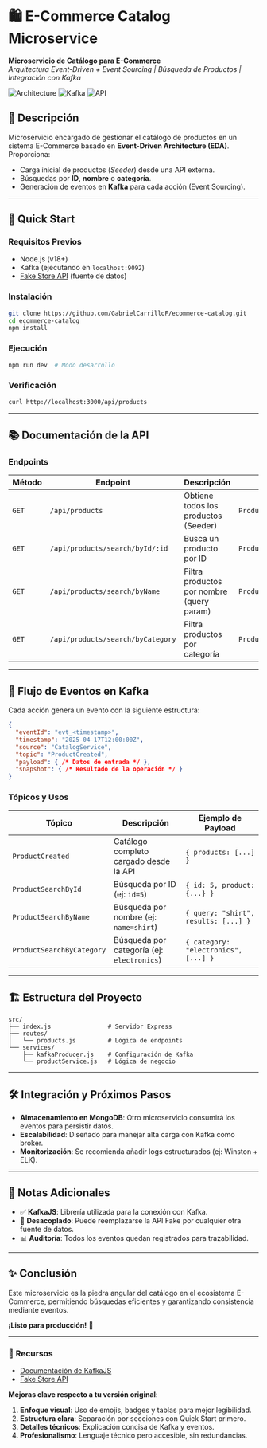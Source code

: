 

# 🛍️ E-Commerce Catalog Microservice  

**Microservicio de Catálogo para E-Commerce**  
*Arquitectura Event-Driven + Event Sourcing | Búsqueda de Productos | Integración con Kafka*  

![Architecture](https://img.shields.io/badge/Architecture-Event--Driven-blue) 
![Kafka](https://img.shields.io/badge/Integration-Apache_Kafka-ff69b4) 
![API](https://img.shields.io/badge/Data_Source-FakeStoreAPI-green)

## 📌 Descripción  
Microservicio encargado de gestionar el catálogo de productos en un sistema E-Commerce basado en **Event-Driven Architecture (EDA)**. Proporciona:  
- Carga inicial de productos (*Seeder*) desde una API externa.  
- Búsquedas por **ID**, **nombre** o **categoría**.  
- Generación de eventos en **Kafka** para cada acción (Event Sourcing).  

---

## 🚀 **Quick Start**  

### Requisitos Previos  
- Node.js (v18+)  
- Kafka (ejecutando en `localhost:9092`)  
- [Fake Store API](https://fakestoreapi.com/products) (fuente de datos)  

### Instalación  
```bash
git clone https://github.com/GabrielCarrilloF/ecommerce-catalog.git
cd ecommerce-catalog
npm install
```

### Ejecución  
```bash
npm run dev  # Modo desarrollo 
```

### Verificación  
```bash
curl http://localhost:3000/api/products
```

---

## 📚 **Documentación de la API**  

### Endpoints  

| Método | Endpoint                          | Descripción                                  | Evento Kafka            |
|--------|-----------------------------------|----------------------------------------------|-------------------------|
| `GET`  | `/api/products`                   | Obtiene todos los productos (Seeder)         | `ProductCreated`        |
| `GET`  | `/api/products/search/byId/:id`   | Busca un producto por ID                     | `ProductSearchById`     |
| `GET`  | `/api/products/search/byName`     | Filtra productos por nombre (query param)    | `ProductSearchByName`   |
| `GET`  | `/api/products/search/byCategory` | Filtra productos por categoría               | `ProductSearchByCategory` |

---

## 🔄 **Flujo de Eventos en Kafka**  

Cada acción genera un evento con la siguiente estructura:  
```json
{
  "eventId": "evt_<timestamp>",
  "timestamp": "2025-04-17T12:00:00Z",
  "source": "CatalogService",
  "topic": "ProductCreated",
  "payload": { /* Datos de entrada */ },
  "snapshot": { /* Resultado de la operación */ }
}
```

### Tópicos y Usos  
| Tópico                   | Descripción                                  | Ejemplo de Payload                     |
|--------------------------|----------------------------------------------|----------------------------------------|
| `ProductCreated`         | Catálogo completo cargado desde la API       | `{ products: [...] }`                  |
| `ProductSearchById`      | Búsqueda por ID (ej: `id=5`)                 | `{ id: 5, product: {...} }`            |
| `ProductSearchByName`    | Búsqueda por nombre (ej: `name=shirt`)       | `{ query: "shirt", results: [...] }`   |
| `ProductSearchByCategory`| Búsqueda por categoría (ej: `electronics`)   | `{ category: "electronics", [...] }`   |

---

## 🏗️ **Estructura del Proyecto**  

```plaintext
src/
├── index.js                # Servidor Express
├── routes/
│   └── products.js         # Lógica de endpoints
└── services/
    ├── kafkaProducer.js    # Configuración de Kafka
    └── productService.js   # Lógica de negocio
```

---

## 🛠️ **Integración y Próximos Pasos**  
- **Almacenamiento en MongoDB**: Otro microservicio consumirá los eventos para persistir datos.  
- **Escalabilidad**: Diseñado para manejar alta carga con Kafka como broker.  
- **Monitorización**: Se recomienda añadir logs estructurados (ej: Winston + ELK).  

---

## 📝 **Notas Adicionales**  
- ✅ **KafkaJS**: Librería utilizada para la conexión con Kafka.  
- 🔄 **Desacoplado**: Puede reemplazarse la API Fake por cualquier otra fuente de datos.  
- 📊 **Auditoría**: Todos los eventos quedan registrados para trazabilidad.  

---

## ✨ **Conclusión**  
Este microservicio es la piedra angular del catálogo en el ecosistema E-Commerce, permitiendo búsquedas eficientes y garantizando consistencia mediante eventos.  

**¡Listo para producción!** 🚀  

--- 

### 🔗 **Recursos**  
- [Documentación de KafkaJS](https://kafka.js.org/)  
- [Fake Store API](https://fakestoreapi.com)  

 

**Mejoras clave respecto a tu versión original**:  
1. **Enfoque visual**: Uso de emojis, badges y tablas para mejor legibilidad.  
2. **Estructura clara**: Separación por secciones con Quick Start primero.  
3. **Detalles técnicos**: Explicación concisa de Kafka y eventos.  
4. **Profesionalismo**: Lenguaje técnico pero accesible, sin redundancias.  

